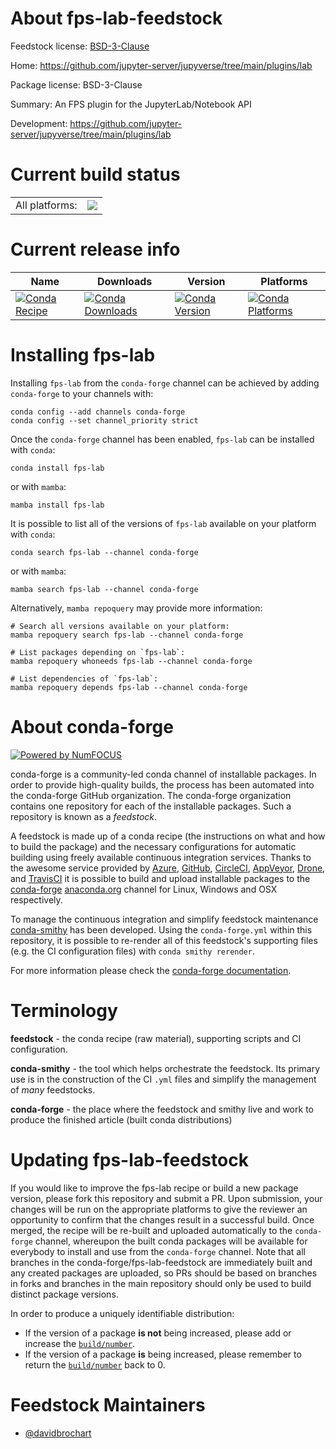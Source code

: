 About fps-lab-feedstock
=======================

Feedstock license: [BSD-3-Clause](https://github.com/conda-forge/fps-lab-feedstock/blob/main/LICENSE.txt)

Home: https://github.com/jupyter-server/jupyverse/tree/main/plugins/lab

Package license: BSD-3-Clause

Summary: An FPS plugin for the JupyterLab/Notebook API

Development: https://github.com/jupyter-server/jupyverse/tree/main/plugins/lab

Current build status
====================


<table><tr><td>All platforms:</td>
    <td>
      <a href="https://dev.azure.com/conda-forge/feedstock-builds/_build/latest?definitionId=15755&branchName=main">
        <img src="https://dev.azure.com/conda-forge/feedstock-builds/_apis/build/status/fps-lab-feedstock?branchName=main">
      </a>
    </td>
  </tr>
</table>

Current release info
====================

| Name | Downloads | Version | Platforms |
| --- | --- | --- | --- |
| [![Conda Recipe](https://img.shields.io/badge/recipe-fps--lab-green.svg)](https://anaconda.org/conda-forge/fps-lab) | [![Conda Downloads](https://img.shields.io/conda/dn/conda-forge/fps-lab.svg)](https://anaconda.org/conda-forge/fps-lab) | [![Conda Version](https://img.shields.io/conda/vn/conda-forge/fps-lab.svg)](https://anaconda.org/conda-forge/fps-lab) | [![Conda Platforms](https://img.shields.io/conda/pn/conda-forge/fps-lab.svg)](https://anaconda.org/conda-forge/fps-lab) |

Installing fps-lab
==================

Installing `fps-lab` from the `conda-forge` channel can be achieved by adding `conda-forge` to your channels with:

```
conda config --add channels conda-forge
conda config --set channel_priority strict
```

Once the `conda-forge` channel has been enabled, `fps-lab` can be installed with `conda`:

```
conda install fps-lab
```

or with `mamba`:

```
mamba install fps-lab
```

It is possible to list all of the versions of `fps-lab` available on your platform with `conda`:

```
conda search fps-lab --channel conda-forge
```

or with `mamba`:

```
mamba search fps-lab --channel conda-forge
```

Alternatively, `mamba repoquery` may provide more information:

```
# Search all versions available on your platform:
mamba repoquery search fps-lab --channel conda-forge

# List packages depending on `fps-lab`:
mamba repoquery whoneeds fps-lab --channel conda-forge

# List dependencies of `fps-lab`:
mamba repoquery depends fps-lab --channel conda-forge
```


About conda-forge
=================

[![Powered by
NumFOCUS](https://img.shields.io/badge/powered%20by-NumFOCUS-orange.svg?style=flat&colorA=E1523D&colorB=007D8A)](https://numfocus.org)

conda-forge is a community-led conda channel of installable packages.
In order to provide high-quality builds, the process has been automated into the
conda-forge GitHub organization. The conda-forge organization contains one repository
for each of the installable packages. Such a repository is known as a *feedstock*.

A feedstock is made up of a conda recipe (the instructions on what and how to build
the package) and the necessary configurations for automatic building using freely
available continuous integration services. Thanks to the awesome service provided by
[Azure](https://azure.microsoft.com/en-us/services/devops/), [GitHub](https://github.com/),
[CircleCI](https://circleci.com/), [AppVeyor](https://www.appveyor.com/),
[Drone](https://cloud.drone.io/welcome), and [TravisCI](https://travis-ci.com/)
it is possible to build and upload installable packages to the
[conda-forge](https://anaconda.org/conda-forge) [anaconda.org](https://anaconda.org/)
channel for Linux, Windows and OSX respectively.

To manage the continuous integration and simplify feedstock maintenance
[conda-smithy](https://github.com/conda-forge/conda-smithy) has been developed.
Using the ``conda-forge.yml`` within this repository, it is possible to re-render all of
this feedstock's supporting files (e.g. the CI configuration files) with ``conda smithy rerender``.

For more information please check the [conda-forge documentation](https://conda-forge.org/docs/).

Terminology
===========

**feedstock** - the conda recipe (raw material), supporting scripts and CI configuration.

**conda-smithy** - the tool which helps orchestrate the feedstock.
                   Its primary use is in the construction of the CI ``.yml`` files
                   and simplify the management of *many* feedstocks.

**conda-forge** - the place where the feedstock and smithy live and work to
                  produce the finished article (built conda distributions)


Updating fps-lab-feedstock
==========================

If you would like to improve the fps-lab recipe or build a new
package version, please fork this repository and submit a PR. Upon submission,
your changes will be run on the appropriate platforms to give the reviewer an
opportunity to confirm that the changes result in a successful build. Once
merged, the recipe will be re-built and uploaded automatically to the
`conda-forge` channel, whereupon the built conda packages will be available for
everybody to install and use from the `conda-forge` channel.
Note that all branches in the conda-forge/fps-lab-feedstock are
immediately built and any created packages are uploaded, so PRs should be based
on branches in forks and branches in the main repository should only be used to
build distinct package versions.

In order to produce a uniquely identifiable distribution:
 * If the version of a package **is not** being increased, please add or increase
   the [``build/number``](https://docs.conda.io/projects/conda-build/en/latest/resources/define-metadata.html#build-number-and-string).
 * If the version of a package **is** being increased, please remember to return
   the [``build/number``](https://docs.conda.io/projects/conda-build/en/latest/resources/define-metadata.html#build-number-and-string)
   back to 0.

Feedstock Maintainers
=====================

* [@davidbrochart](https://github.com/davidbrochart/)

